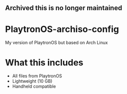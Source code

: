 ## Archived this is no longer maintained
# PlaytronOS-archiso-config
My version of PlaytronOS but based on Arch Linux

# What this includes
- All files from PlaytronOS
- Lightweight (10 GB)
- Handheld compatible
